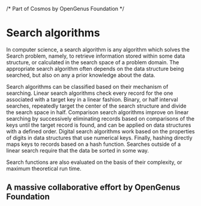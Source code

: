 /* Part of Cosmos by OpenGenus Foundation */
# Search algorithms

In computer science, a search algorithm is any algorithm which solves the Search problem, namely, to retrieve information stored within some data structure, or calculated in the search space of a problem domain.
The appropriate search algorithm often depends on the data structure being searched, but also on any a prior knowledge about the data.

Search algorithms can be classified based on their mechanism of searching. Linear search algorithms check every record for the one associated with a target key in a linear fashion. Binary, or half interval searches, repeatedly target the center of the search structure and divide the search space in half. Comparison search algorithms improve on linear searching by successively eliminating records based on comparisons of the keys until the target record is found, and can be applied on data structures with a defined order. Digital search algorithms work based on the properties of digits in data structures that use numerical keys. Finally, hashing directly maps keys to records based on a hash function. Searches outside of a linear search require that the data be sorted in some way.

Search functions are also evaluated on the basis of their complexity, or maximum theoretical run time.

## A massive collaborative effort by OpenGenus Foundation
